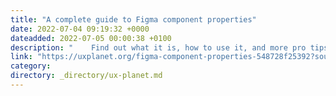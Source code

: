 ```yaml
---
title: "A complete guide to Figma component properties"
date: 2022-07-04 09:19:32 +0000
dateadded: 2022-07-05 00:00:38 +0100
description: "    Find out what it is, how to use it, and more pro tips  Continue reading on UX Planet »  "
link: "https://uxplanet.org/figma-component-properties-548728f25392?source=rss----819cc2aaeee0---4"
category:
directory: _directory/ux-planet.md
---
```

